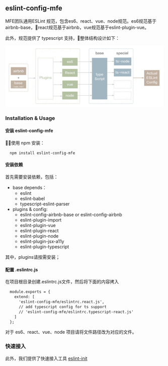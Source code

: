 ## eslint-config-mfe

MFE团队通用ESLint 规范，包含es6、react、vue、node规范。es6规范基于airbnb-base，react规范基于airbnb，vue规范基于eslint-plugin-vue。

此外，规范提供了 typescript 支持，整体结构设计如下：

![结构设计](structure.png)

### Installation & Usage

#### 安装 eslint-config-mfe

使用 npm 安装：

```
  npm install eslint-config-mfe
```

#### 安装依赖

首先需要安装依赖，包括：

* base depends：
  + eslint
  + eslint-babel
  + typescript-eslint-parser
* plugins & config:
  + eslint-config-airbnb-base or eslint-config-airbnb
  + eslint-plugin-import
  + eslint-plugin-vue
  + eslint-plugin-react
  + eslint-plugin-node
  + eslint-plugin-jsx-a11y
  + eslint-plugin-typescript

其中，plugins请按需安装；

#### 配置 .eslintrc.js

在项目根目录创建.eslintrc.js文件，然后将下面的内容拷入

```
  module.exports = {
    extend: [
      'eslint-config-mfe/eslintrc.react.js',
      // add typescript config for ts support
      // 'eslint-config-mfe/eslintrc.typescript-react.js'
    ]
  };
```

对于 es6、react、vue、node 项目请将文件路径改为对应的文件。

### 快速接入

此外，我们提供了快速接入工具 [eslint-init](https://www.npmjs.com/package/eslint-init)